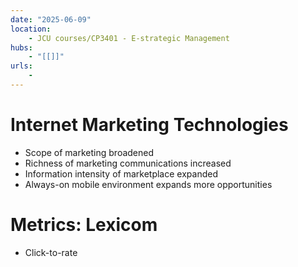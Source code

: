 ```yaml
---
date: "2025-06-09"
location: 
    - JCU courses/CP3401 - E-strategic Management
hubs: 
    - "[[]]"
urls:
    - 
---
```


# Internet Marketing Technologies
+ Scope of marketing broadened
+ Richness of marketing communications increased
+ Information intensity of marketplace expanded
+ Always-on mobile environment expands more opportunities

# Metrics: Lexicom
+ Click-to-rate
